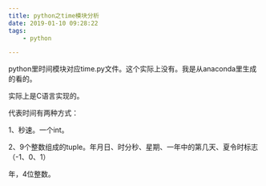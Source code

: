 ```yaml
---
title: python之time模块分析
date: 2019-01-10 09:28:22
tags:		
	- python

---
```




python里时间模块对应time.py文件。这个实际上没有。我是从anaconda里生成的看的。

实际上是C语言实现的。

代表时间有两种方式：

1、秒速。一个int。

2、9个整数组成的tuple。年月日、时分秒、星期、一年中的第几天、夏令时标志（-1、0、1）

年，4位整数。

